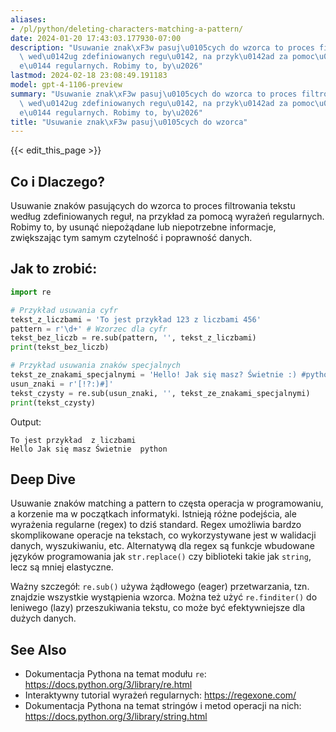 ```yaml
---
aliases:
- /pl/python/deleting-characters-matching-a-pattern/
date: 2024-01-20 17:43:03.177930-07:00
description: "Usuwanie znak\xF3w pasuj\u0105cych do wzorca to proces filtrowania tekstu\
  \ wed\u0142ug zdefiniowanych regu\u0142, na przyk\u0142ad za pomoc\u0105 wyra\u017C\
  e\u0144 regularnych. Robimy to, by\u2026"
lastmod: 2024-02-18 23:08:49.191183
model: gpt-4-1106-preview
summary: "Usuwanie znak\xF3w pasuj\u0105cych do wzorca to proces filtrowania tekstu\
  \ wed\u0142ug zdefiniowanych regu\u0142, na przyk\u0142ad za pomoc\u0105 wyra\u017C\
  e\u0144 regularnych. Robimy to, by\u2026"
title: "Usuwanie znak\xF3w pasuj\u0105cych do wzorca"
---
```


{{< edit_this_page >}}

## Co i Dlaczego?
Usuwanie znaków pasujących do wzorca to proces filtrowania tekstu według zdefiniowanych reguł, na przykład za pomocą wyrażeń regularnych. Robimy to, by usunąć niepożądane lub niepotrzebne informacje, zwiększając tym samym czytelność i poprawność danych.

## Jak to zrobić:
```Python
import re

# Przykład usuwania cyfr
tekst_z_liczbami = 'To jest przykład 123 z liczbami 456'
pattern = r'\d+' # Wzorzec dla cyfr
tekst_bez_liczb = re.sub(pattern, '', tekst_z_liczbami)
print(tekst_bez_liczb)

# Przykład usuwania znaków specjalnych
tekst_ze_znakami_specjalnymi = 'Hello! Jak się masz? Świetnie :) #python'
usun_znaki = r'[!?:)#]'
tekst_czysty = re.sub(usun_znaki, '', tekst_ze_znakami_specjalnymi)
print(tekst_czysty)
```

Output:
```
To jest przykład  z liczbami 
Hello Jak się masz Świetnie  python
```

## Deep Dive
Usuwanie znaków matching a pattern to częsta operacja w programowaniu, a korzenie ma w początkach informatyki. Istnieją różne podejścia, ale wyrażenia regularne (regex) to dziś standard. Regex umożliwia bardzo skomplikowane operacje na tekstach, co wykorzystywane jest w walidacji danych, wyszukiwaniu, etc. Alternatywą dla regex są funkcje wbudowane języków programowania jak `str.replace()` czy biblioteki takie jak `string`, lecz są mniej elastyczne.

Ważny szczegół: `re.sub()` używa żądłowego (eager) przetwarzania, tzn. znajdzie wszystkie wystąpienia wzorca. Można też użyć `re.finditer()` do leniwego (lazy) przeszukiwania tekstu, co może być efektywniejsze dla dużych danych.

## See Also
- Dokumentacja Pythona na temat modułu `re`: https://docs.python.org/3/library/re.html
- Interaktywny tutorial wyrażeń regularnych: https://regexone.com/
- Dokumentacja Pythona na temat stringów i metod operacji na nich: https://docs.python.org/3/library/string.html
